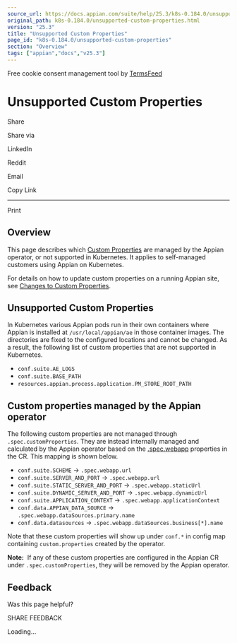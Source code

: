 ```yaml
---
source_url: https://docs.appian.com/suite/help/25.3/k8s-0.184.0/unsupported-custom-properties.html
original_path: k8s-0.184.0/unsupported-custom-properties.html
version: "25.3"
title: "Unsupported Custom Properties"
page_id: "k8s-0.184.0/unsupported-custom-properties"
section: "Overview"
tags: ["appian","docs","v25.3"]
---
```



Free cookie consent management tool by [TermsFeed](https://www.termsfeed.com/)

# Unsupported Custom Properties

Share

Share via

LinkedIn

Reddit

Email

Copy Link

* * *

Print

## Overview

This page describes which [Custom Properties](../Custom_Configurations.html#custom-properties) are managed by the Appian operator, or not supported in Kubernetes. It applies to self-managed customers using Appian on Kubernetes.

For details on how to update custom properties on a running Appian site, see [Changes to Custom Properties](start-stop-appian-on-k8s.html#changes-to-custom-properties).

## Unsupported Custom Properties

In Kubernetes various Appian pods run in their own containers where Appian is installed at `/usr/local/appian/ae` in those container images. The directories are fixed to the configured locations and cannot be changed. As a result, the following list of custom properties that are not supported in Kubernetes.

-   `conf.suite.AE_LOGS`
-   `conf.suite.BASE_PATH`
-   `resources.appian.process.application.PM_STORE_ROOT_PATH`

## Custom properties managed by the Appian operator

The following custom properties are not managed through `.spec.customProperties`. They are instead internally managed and calculated by the Appian operator based on the [.spec.webapp](crds.html#v1beta1webapp) properties in the CR. This mapping is shown below.

-   `conf.suite.SCHEME` -> `.spec.webapp.url`
-   `conf.suite.SERVER_AND_PORT` -> `.spec.webapp.url`
-   `conf.suite.STATIC_SERVER_AND_PORT` -> `.spec.webapp.staticUrl`
-   `conf.suite.DYNAMIC_SERVER_AND_PORT` -> `.spec.webapp.dynamicUrl`
-   `conf.suite.APPLICATION_CONTEXT` -> `.spec.webapp.applicationContext`
-   `conf.data.APPIAN_DATA_SOURCE` -> `.spec.webapp.dataSources.primary.name`
-   `conf.data.datasources` -> `.spec.webapp.dataSources.business[*].name`

Note that these custom properties will show up under `conf.*` in config map containing `custom.properties` created by the operator.

**Note:**  If any of these custom properties are configured in the Appian CR under `.spec.customProperties`, they will be removed by the Appian operator.

## Feedback

Was this page helpful?

SHARE FEEDBACK

Loading...